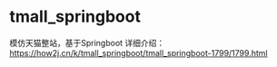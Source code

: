 # tmall_springboot
模仿天猫整站，基于Springboot
详细介绍：
https://how2j.cn/k/tmall_springboot/tmall_springboot-1799/1799.html
